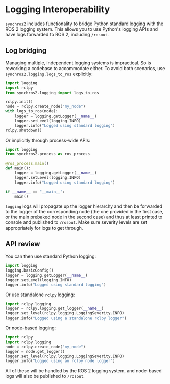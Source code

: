 # Logging Interoperability

`synchros2` includes functionality to bridge Python standard logging with the ROS 2 logging system. This allows you to use Python's logging APIs and have logs forwarded to ROS 2, including `/rosout`.

## Log bridging

Managing multiple, independent logging systems is impractical. So is reworking a codebase to accommodate either. To avoid both scenarios, use `synchros2.logging.logs_to_ros` explicitly:

```python
import logging
import rclpy
from synchros2.logging import logs_to_ros

rclpy.init()
node = rclpy.create_node("my_node")
with logs_to_ros(node):
    logger = logging.getLogger(__name__)
    logger.setLevel(logging.INFO)
    logger.info("Logged using standard logging")
rclpy.shutdown()
```

Or implicitly through process-wide APIs:

```python
import logging
from synchros2.process as ros_process

@ros_process.main()
def main():
    logger = logging.getLogger(__name__)
    logger.setLevel(logging.INFO)
    logger.info("Logged using standard logging")

if __name__ == "__main__":
    main()
```

`logging` logs will propagate up the logger hierarchy and then be forwarded to the logger of the corresponding node (the one provided in the first case, or the main prebaked node in the second case) and thus at least printed to console and published to `/rosout`. Make sure severity levels are set appropriately for logs to get through.

## API review

You can then use standard Python logging:

```python
import logging
logging.basicConfig()
logger = logging.getLogger(__name__)
logger.setLevel(logging.INFO)
logger.info("Logged using standard logging")
```

Or use standalone `rclpy` logging:

```python
import rclpy.logging
logger = rclpy.logging.get_logger(__name__)
logger.set_level(rclpy.logging.LoggingSeverity.INFO)
logger.info("Logged using a standalone rclpy logger")
```

Or node-based logging:

```python
import rclpy
import rclpy.logging
node = rclpy.create_node("my_node")
logger = node.get_logger()
logger.set_level(rclpy.logging.LoggingSeverity.INFO)
logger.info("Logged using an rclpy node logger")
```

All of these will be handled by the ROS 2 logging system, and node-based logs will also be published to `/rosout`.
